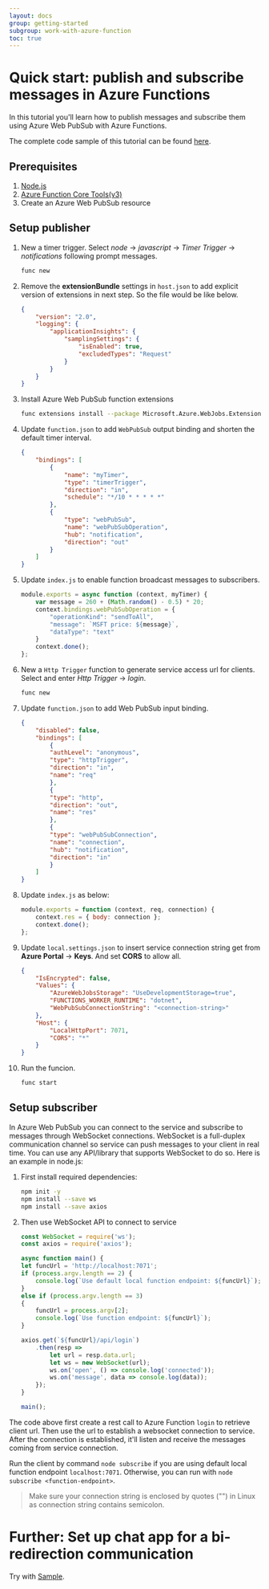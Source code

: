 ```yaml
---
layout: docs
group: getting-started
subgroup: work-with-azure-function
toc: true
---
```


# Quick start: publish and subscribe messages in Azure Functions

In this tutorial you'll learn how to publish messages and subscribe them using Azure Web PubSub with Azure Functions.

The complete code sample of this tutorial can be found [here][code].

## Prerequisites

1. [Node.js](https://nodejs.org)
2. [Azure Function Core Tools(v3)](https://www.npmjs.com/package/azure-functions-core-tools)
3. Create an Azure Web PubSub resource

## Setup publisher

1.  New a timer trigger. Select *node* -> *javascript* -> *Timer Trigger* -> *notifications* following prompt messages. 

    ```bash
    func new
    ```

2.  Remove the **extensionBundle** settings in `host.json` to add explicit version of extensions in next step. So the file would be like below.
   
    ```json
    {
        "version": "2.0",
        "logging": {
            "applicationInsights": {
                "samplingSettings": {
                    "isEnabled": true,
                    "excludedTypes": "Request"
                }
            }
        }
    }
    ```

3.  Install Azure Web PubSub function extensions
   
    ```bash
    func extensions install --package Microsoft.Azure.WebJobs.Extensions.WebPubSub --preview
    ```

4.  Update `function.json` to add `WebPubSub` output binding and shorten the default timer interval.
    
    ```json
    {
        "bindings": [
            {
                "name": "myTimer",
                "type": "timerTrigger",
                "direction": "in",
                "schedule": "*/10 * * * * *"
            },
            {
                "type": "webPubSub",
                "name": "webPubSubOperation",
                "hub": "notification",
                "direction": "out"
            }
        ]
    }
    ```

5.  Update `index.js` to enable function broadcast messages to subscribers.
   
    ```js
    module.exports = async function (context, myTimer) {
        var message = 260 + (Math.random() - 0.5) * 20;
        context.bindings.webPubSubOperation = {
            "operationKind": "sendToAll",
            "message": `MSFT price: ${message}`,
            "dataType": "text"
        }
        context.done();
    };
    ```

6.  New a `Http Trigger` function to generate service access url for clients. Select and enter *Http Trigger* -> *login*.

    ```bash
    func new
    ```

7.  Update `function.json` to add Web PubSub input binding.

    ```json
    {
        "disabled": false,
        "bindings": [
            {
            "authLevel": "anonymous",
            "type": "httpTrigger",
            "direction": "in",
            "name": "req"
            },
            {
            "type": "http",
            "direction": "out",
            "name": "res"
            },
            {
            "type": "webPubSubConnection",
            "name": "connection",
            "hub": "notification",
            "direction": "in"
            }
        ]
    }
    ```

8.  Update `index.js` as below:

    ```js
    module.exports = function (context, req, connection) {
        context.res = { body: connection };
        context.done();
    };
    ```

9.  Update `local.settings.json` to insert service connection string get from **Azure Portal** -> **Keys**. And set **CORS** to allow all.
   
    ```json
    {
        "IsEncrypted": false,
        "Values": {
            "AzureWebJobsStorage": "UseDevelopmentStorage=true",
            "FUNCTIONS_WORKER_RUNTIME": "dotnet",
            "WebPubSubConnectionString": "<connection-string>"
        },
        "Host": {
            "LocalHttpPort": 7071,
            "CORS": "*"
        }
    }
    ```

10. Run the funcion.
   
    ```bash
    func start
    ```

## Setup subscriber

In Azure Web PubSub you can connect to the service and subscribe to messages through WebSocket connections. WebSocket is a full-duplex communication channel so service can push messages to your client in real time. You can use any API/library that supports WebSocket to do so. Here is an example in node.js:

1.  First install required dependencies:

    ```bash
    npm init -y
    npm install --save ws
    npm install --save axios
    ```

2.  Then use WebSocket API to connect to service

    ```javascript
    const WebSocket = require('ws');
    const axios = require('axios');

    async function main() {
    let funcUrl = 'http://localhost:7071';
    if (process.argv.length == 2) {
        console.log(`Use default local function endpoint: ${funcUrl}`);
    }
    else if (process.argv.length == 3)
    {
        funcUrl = process.argv[2];
        console.log(`Use function endpoint: ${funcUrl}`);
    }

    axios.get(`${funcUrl}/api/login`)
        .then(resp => 
            let url = resp.data.url;
            let ws = new WebSocket(url);
            ws.on('open', () => console.log('connected'));
            ws.on('message', data => console.log(data));
        });
    }

    main();
    ```

The code above first create a rest call to Azure Function `login` to retrieve client url. Then use the url to establish a websocket connection to service. After the connection is established, it'll listen and receive the messages coming from service connection.

Run the client by command `node subscribe` if you are using default local function endpoint `localhost:7071`. Otherwise, you can run with `node subscribe <function-endpoint>`.

> Make sure your connection string is enclosed by quotes ("") in Linux as connection string contains semicolon.

# Further: Set up chat app for a bi-redirection communication

Try with [Sample](https://github.com/Azure/azure-webpubsub/tree/main/samples/functions/js/simplechat).

[code]: https://github.com/Azure/azure-webpubsub/tree/main/samples/functions/js/notifications